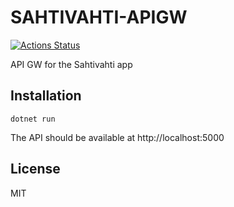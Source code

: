 # SAHTIVAHTI-APIGW

[![Actions Status](https://github.com/sahtivahti/apigw/workflows/CI/badge.svg)](https://github.com/sahtivahti/apigw/actions)

API GW for the Sahtivahti app

## Installation

```
dotnet run
```

The API should be available at http://localhost:5000

## License

MIT
